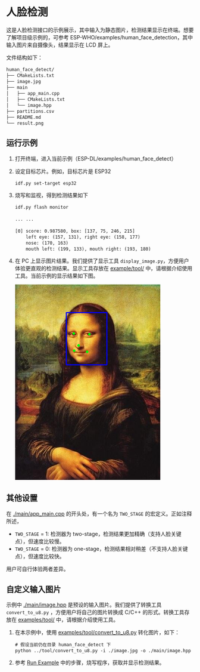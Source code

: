 # 人脸检测

这是人脸检测接口的示例展示，其中输入为静态图片，检测结果显示在终端。想要了解项目级示例的，可参考 ESP-WHO/examples/human_face_detection，其中输入图片来自摄像头，结果显示在 LCD 屏上。

文件结构如下：

```shell
human_face_detect/
├── CMakeLists.txt
├── image.jpg
├── main
│   ├── app_main.cpp
│   ├── CMakeLists.txt
│   └── image.hpp
├── partitions.csv
├── README.md
└── result.png
```



## 运行示例

1. 打开终端，进入当前示例（ESP-DL/examples/human_face_detect）

2. 设定目标芯片。例如，目标芯片是 ESP32

   ```shell
   idf.py set-target esp32
   ```

3. 烧写和监视，得到检测结果如下

   ```shell
   idf.py flash monitor
   
   ... ...
   
   [0] score: 0.987580, box: [137, 75, 246, 215]
       left eye: (157, 131), right eye: (158, 177)
       nose: (170, 163)
       mouth left: (199, 133), mouth right: (193, 180)
   ```

4. 在 PC 上显示图片结果。我们提供了显示工具 `display_image.py`，方便用户体验更直观的检测结果。显示工具存放在 [example/tool/](../tool/) 中，请根据介绍使用工具。当前示例的显示结果如下图。

   ![](./result.png)
   



## 其他设置

在 [./main/app_main.cpp](./main/app_main.cpp) 的开头处，有一个名为 `TWO_STAGE` 的宏定义。正如注释所述，

- `TWO_STAGE` = 1: 检测器为 two-stage，检测结果更加精确（支持人脸关键点），但速度比较慢。
- `TWO_STAGE` = 0: 检测器为 one-stage，检测结果相对稍差（不支持人脸关键点），但速度比较快。

用户可自行体验两者差异。



## 自定义输入图片

示例中 [./main/image.hpp](./main/image.hpp) 是预设的输入图片。我们提供了转换工具 `convert_to_u8.py` ，方便用户将自己的图片转换成 C/C++ 的形式。转换工具存放在 [examples/tool/](../tool/) 中，请根据介绍使用工具。

1. 在本示例中，使用 [examples/tool/convert_to_u8.py](../tool/convert_to_u8.py) 转化图片，如下：

   ```shell
   # 假设当前仍在目录 human_face_detect 下
   python ../tool/convert_to_u8.py -i ./image.jpg -o ./main/image.hpp
   ```

2. 参考 [Run Example](#Run-Example) 中的步骤，烧写程序，获取并显示检测结果。

